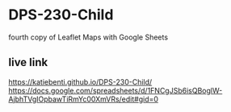 # DPS-230-Child
fourth copy of Leaflet Maps with Google Sheets

## live link
https://katiebenti.github.io/DPS-230-Child/
https://docs.google.com/spreadsheets/d/1FNCgJSb6isQBoglW-AjbhTVgIOpbawTiRmYc00XmVRs/edit#gid=0
